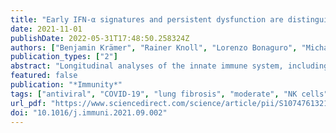 ```yaml
---
title: "Early IFN-α signatures and persistent dysfunction are distinguishing features of NK cells in severe COVID-19"
date: 2021-11-01
publishDate: 2022-05-31T17:48:50.258324Z
authors: ["Benjamin Krämer", "Rainer Knoll", "Lorenzo Bonaguro", "Michael ToVinh", "Jan Raabe", "Rosario Astaburuaga-García", "Jonas Schulte-Schrepping", "Kim Melanie Kaiser", "Gereon J. Rieke", "Jenny Bischoff", "Malte B. Monin", "Christoph Hoffmeister", "Stefan Schlabe", "Elena De Domenico", "Nico Reusch", "Kristian Händler", "Gary Reynolds", "Nils Blüthgen", "Gudrun Hack", "Claudia Finnemann", "Hans D. Nischalke", "Christian P. Strassburg", "Emily Stephenson", "Yapeng Su", "Louis Gardner", "Dan Yuan", "Daniel Chen", "Jason Goldman", "Philipp Rosenstiel", "Susanne V. Schmidt", "Eicke Latz", "Kevin Hrusovsky", "Andrew J. Ball", "Joe M. Johnson", "Paul-Albert Koenig", "Florian I. Schmidt", "Muzlifah Haniffa", "James R. Heath", "Beate M. Kümmerer", "Verena Keitel", "Björn Jensen", "Paula Stubbemann", "Florian Kurth", "Leif E. Sander", "Birgit Sawitzki", "Janine Altmüller", "Angel Angelov", "Anna C. Aschenbrenner", "Robert Bals", "Alexander Bartholomäus", "Anke Becker", "Matthias Becker", "Daniela Bezdan", "Michael Bitzer", "Conny Blumert", "Ezio Bonifacio", "Peer Bork", "Bunk Boyke", "Helmut Blum", "Nicolas Casadei", "Thomas Clavel", "Maria Colome-Tatche", "Markus Cornberg", "Inti Alberto De La Rosa Velázquez", "Andreas Diefenbach", "Alexander Dilthey", "Nicole Fischer", "Konrad Förstner", "Sören Franzenburg", "Julia-Stefanie Frick", "Gisela Gabernet", "Julien Gagneur", "Tina Ganzenmueller", "Marie Gauder", "Janina Geißert", "Alexander Goesmann", "Siri Göpel", "Adam Grundhoff", "Hajo Grundmann", "Torsten Hain", "Frank Hanses", "Ute Hehr", "André Heimbach", "Marius Hoeper", "Friedemann Horn", "Daniel Hübschmann", "Michael Hummel", "Thomas Iftner", "Angelika Iftner", "Thomas Illig", "Stefan Janssen", "Jörn Kalinowski", "René Kallies", "Birte Kehr", "Andreas Keller", "Oliver T. Keppler", "Sarah Kim-Hellmuth", "Christoph Klein", "Michael Knop", "Oliver Kohlbacher", "Karl Köhrer", "Jan Korbel", "Peter G. Kremsner", "Denise Kühnert", "Ingo Kurth", "Markus Landthaler", "Yang Li", "Kerstin U. Ludwig", "Oliwia Makarewicz", "Federico Marini", "Manja Marz", "Alice C. McHardy", "Christian Mertes", "Maximilian Münchhoff", "Sven Nahnsen", "Markus Nöthen", "Francine Ntoumi", "Peter Nürnberg", "Stephan Ossowski", "Jörg Overmann", "Silke Peter", "Klaus Pfeffer", "Isabell Pink", "Anna R. Poetsch", "Ulrike Protzer", "Alfred Pühler", "Nikolaus Rajewsky", "Markus Ralser", "Kristin Reiche", "Olaf Rieß", "Stephan Ripke", "Ulisses Nunes da Rocha", "Philip Rosenstiel", "Antoine-Emmanuel Saliba", "Leif Erik Sander", "Birgit Sawitzki", "Simone Scheithauer", "Philipp Schiffer", "Jonathan Schmid-Burgk", "Wulf Schneider", "Eva-Christina Schulte", "Joachim L. Schultze", "Alexander Sczyrba", "Mariam L. Sharaf", "Yogesh Singh", "Michael Sonnabend", "Oliver Stegle", "Jens Stoye", "Fabian Theis", "Thomas Ulas", "Janne Vehreschild", "Thirumalaisamy P. Velavan", "Jörg Vogel", "Sonja Volland", "Max von Kleist", "Andreas Walker", "Jörn Walter", "Dagmar Wieczorek", "Sylke Winkler", "John Ziebuhr", "Anna C. Aschenbrenner", "Joachim L. Schultze", "Jacob Nattermann"]
publication_types: ["2"]
abstract: "Longitudinal analyses of the innate immune system, including the earliest time points, are essential to understand the immunopathogenesis and clinical course of coronavirus disease (COVID-19). Here, we performed a detailed characterization of natural killer (NK) cells in 205 patients (403 samples; days 2 to 41 after symptom onset) from four independent cohorts using single-cell transcriptomics and proteomics together with functional studies. We found elevated interferon (IFN)-α plasma levels in early severe COVD-19 alongside increased NK cell expression of IFN-stimulated genes (ISGs) and genes involved in IFN-α signaling, while upregulation of tumor necrosis factor (TNF)-induced genes was observed in moderate diseases. NK cells exert anti-SARS-CoV-2 (severe acute respiratory syndrome coronavirus 2) activity but are functionally impaired in severe COVID-19. Further, NK cell dysfunction may be relevant for the development of fibrotic lung disease in severe COVID-19, as NK cells exhibited impaired anti-fibrotic activity. Our study indicates preferential IFN-α and TNF responses in severe and moderate COVID-19, respectively, and associates a prolonged IFN-α-induced NK cell response with poorer disease outcome."
featured: false
publication: "*Immunity*"
tags: ["antiviral", "COVID-19", "lung fibrosis", "moderate", "NK cells", "proteomics", "scRNA-seq", "severe", "TNF", "type 1 IFN"]
url_pdf: "https://www.sciencedirect.com/science/article/pii/S1074761321003654"
doi: "10.1016/j.immuni.2021.09.002"
---
```


